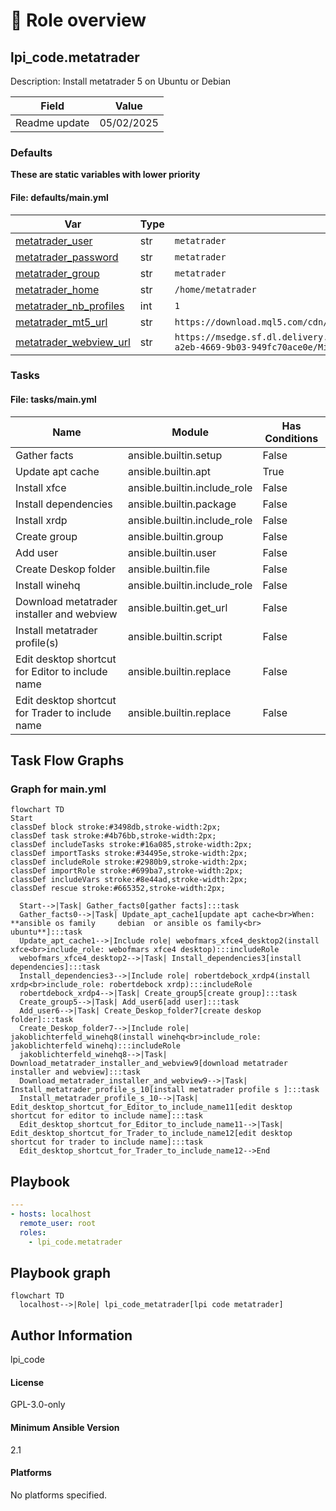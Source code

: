 <!-- DOCSIBLE START -->

# 📃 Role overview

## lpi_code.metatrader



Description: Install metatrader 5 on Ubuntu or Debian


| Field                | Value           |
|--------------------- |-----------------|
| Readme update        | 05/02/2025 |






### Defaults

**These are static variables with lower priority**

#### File: defaults/main.yml

| Var          | Type         | Value       |Required    | Title       |
|--------------|--------------|-------------|-------------|-------------|
| [metatrader_user](defaults/main.yml#L3)   | str   | `metatrader` |    n/a  |  n/a |
| [metatrader_password](defaults/main.yml#L4)   | str   | `metatrader` |    n/a  |  n/a |
| [metatrader_group](defaults/main.yml#L5)   | str   | `metatrader` |    n/a  |  n/a |
| [metatrader_home](defaults/main.yml#L6)   | str   | `/home/metatrader` |    n/a  |  n/a |
| [metatrader_nb_profiles](defaults/main.yml#L7)   | int   | `1` |    n/a  |  n/a |
| [metatrader_mt5_url](defaults/main.yml#L8)   | str   | `https://download.mql5.com/cdn/web/metaquotes.software.corp/mt5/mt5setup.exe` |    n/a  |  n/a |
| [metatrader_webview_url](defaults/main.yml#L9)   | str   | `https://msedge.sf.dl.delivery.mp.microsoft.com/filestreamingservice/files/c1336fd6-a2eb-4669-9b03-949fc70ace0e/MicrosoftEdgeWebview2Setup.exe` |    n/a  |  n/a |





### Tasks


#### File: tasks/main.yml

| Name | Module | Has Conditions |
| ---- | ------ | --------- |
| Gather facts | ansible.builtin.setup | False |
| Update apt cache | ansible.builtin.apt | True |
| Install xfce | ansible.builtin.include_role | False |
| Install dependencies | ansible.builtin.package | False |
| Install xrdp | ansible.builtin.include_role | False |
| Create group | ansible.builtin.group | False |
| Add user | ansible.builtin.user | False |
| Create Deskop folder | ansible.builtin.file | False |
| Install winehq | ansible.builtin.include_role | False |
| Download metatrader installer and webview | ansible.builtin.get_url | False |
| Install metatrader profile(s) | ansible.builtin.script | False |
| Edit desktop shortcut for Editor to include name | ansible.builtin.replace | False |
| Edit desktop shortcut for Trader to include name | ansible.builtin.replace | False |


## Task Flow Graphs



### Graph for main.yml

```mermaid
flowchart TD
Start
classDef block stroke:#3498db,stroke-width:2px;
classDef task stroke:#4b76bb,stroke-width:2px;
classDef includeTasks stroke:#16a085,stroke-width:2px;
classDef importTasks stroke:#34495e,stroke-width:2px;
classDef includeRole stroke:#2980b9,stroke-width:2px;
classDef importRole stroke:#699ba7,stroke-width:2px;
classDef includeVars stroke:#8e44ad,stroke-width:2px;
classDef rescue stroke:#665352,stroke-width:2px;

  Start-->|Task| Gather_facts0[gather facts]:::task
  Gather_facts0-->|Task| Update_apt_cache1[update apt cache<br>When: **ansible os family     debian  or ansible os family<br>    ubuntu**]:::task
  Update_apt_cache1-->|Include role| webofmars_xfce4_desktop2(install xfce<br>include_role: webofmars xfce4 desktop):::includeRole
  webofmars_xfce4_desktop2-->|Task| Install_dependencies3[install dependencies]:::task
  Install_dependencies3-->|Include role| robertdebock_xrdp4(install xrdp<br>include_role: robertdebock xrdp):::includeRole
  robertdebock_xrdp4-->|Task| Create_group5[create group]:::task
  Create_group5-->|Task| Add_user6[add user]:::task
  Add_user6-->|Task| Create_Deskop_folder7[create deskop folder]:::task
  Create_Deskop_folder7-->|Include role| jakoblichterfeld_winehq8(install winehq<br>include_role: jakoblichterfeld winehq):::includeRole
  jakoblichterfeld_winehq8-->|Task| Download_metatrader_installer_and_webview9[download metatrader installer and webview]:::task
  Download_metatrader_installer_and_webview9-->|Task| Install_metatrader_profile_s_10[install metatrader profile s ]:::task
  Install_metatrader_profile_s_10-->|Task| Edit_desktop_shortcut_for_Editor_to_include_name11[edit desktop shortcut for editor to include name]:::task
  Edit_desktop_shortcut_for_Editor_to_include_name11-->|Task| Edit_desktop_shortcut_for_Trader_to_include_name12[edit desktop shortcut for trader to include name]:::task
  Edit_desktop_shortcut_for_Trader_to_include_name12-->End
```


## Playbook

```yml
---
- hosts: localhost
  remote_user: root
  roles:
    - lpi_code.metatrader

```
## Playbook graph
```mermaid
flowchart TD
  localhost-->|Role| lpi_code_metatrader[lpi code metatrader]
```

## Author Information
lpi_code

#### License

GPL-3.0-only

#### Minimum Ansible Version

2.1

#### Platforms

No platforms specified.
<!-- DOCSIBLE END -->